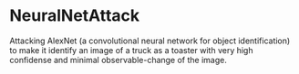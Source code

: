 # NeuralNetAttack
Attacking AlexNet (a convolutional neural network for object identification) to make it identify an image of a truck as a toaster with very high confidense and minimal observable-change of the image.

